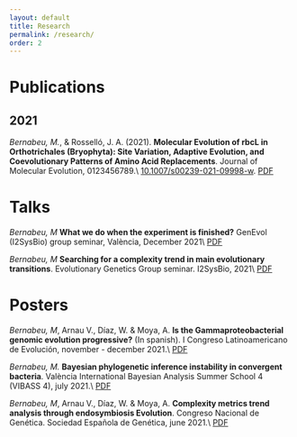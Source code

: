 ```yaml
---
layout: default
title: Research
permalink: /research/
order: 2
---
```


# Publications
## 2021
*Bernabeu, M.*, & Rosselló, J. A. (2021).
**Molecular Evolution of rbcL in Orthotrichales (Bryophyta): Site Variation,
Adaptive Evolution, and Coevolutionary Patterns of Amino Acid Replacements**.
Journal of Molecular Evolution, 0123456789.\\
[10.1007/s00239-021-09998-w](https://doi.org/10.1007/s00239-021-09998-w).
[PDF](https://drive.google.com/uc?export=download&id=14k4oapOk2zy-sgbLCYYCnVh3_LQIom4l)

# Talks
*Bernabeu, M*
**What we do when the experiment is finished?**
GenEvol (I2SysBio) group seminar, València, December 2021\\
[PDF](https://drive.google.com/uc?export=download&id=16u_HixrSmxR1rtVtz44CVJtchRlo61_O)

*Bernabeu, M*
**Searching for a complexity trend in main evolutionary transitions**.
Evolutionary Genetics Group seminar. I2SysBio, 2021\\
[PDF](https://drive.google.com/uc?export=download&id=1km6N-kC1cWyGfvwRZdLmf-DibwORyVLz)

# Posters
*Bernabeu, M*, Arnau V., Díaz, W. & Moya, A.
**Is the Gammaproteobacterial genomic evolution progressive?** (In spanish).
I Congreso Latinoamericano de Evolución, november - december 2021.\\
[PDF](https://drive.google.com/uc?export=download&id=12gU181ZQA5GFoEFyIIlWUGPN_Iigef7u)

*Bernabeu, M.*
**Bayesian phylogenetic inference instability in convergent bacteria**.
València International Bayesian Analysis Summer School 4 (VIBASS 4), july 2021.\\
[PDF](https://drive.google.com/uc?export=download&id=1XnjuGvYoo0RBy7yY5PsSos7Z6bfC3Lg0)

*Bernabeu, M*, Arnau V., Díaz, W. & Moya, A.
**Complexity metrics trend analysis through endosymbiosis Evolution**.
Congreso Nacional de Genética. Sociedad Española de Genética, june 2021.\\
[PDF](https://drive.google.com/uc?export=download&id=1MqWeN2yESrb3NpWib806DHq0u6dZnsLA)
